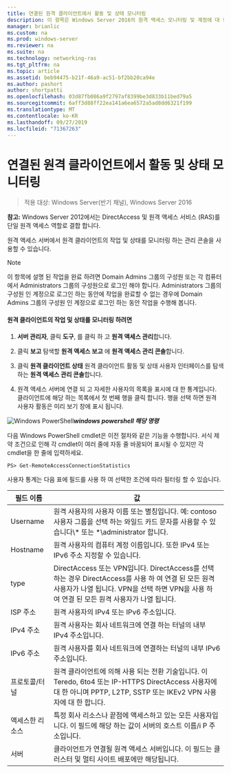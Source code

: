 ```yaml
---
title: 연결된 원격 클라이언트에서 활동 및 상태 모니터링
description: 이 항목은 Windows Server 2016의 원격 액세스 모니터링 및 계정에 대 한 가이드의 일부입니다.
manager: brianlic
ms.custom: na
ms.prod: windows-server
ms.reviewer: na
ms.suite: na
ms.technology: networking-ras
ms.tgt_pltfrm: na
ms.topic: article
ms.assetid: beb94475-b21f-46a9-ac51-bf2bb28ca94e
ms.author: pashort
author: shortpatti
ms.openlocfilehash: 03d87fb086a9f2797af8399be3d833b11bed79a5
ms.sourcegitcommit: 6aff3d88ff22ea141a6ea6572a5ad8dd6321f199
ms.translationtype: MT
ms.contentlocale: ko-KR
ms.lasthandoff: 09/27/2019
ms.locfileid: "71367263"
---
```

# <a name="monitor-connected-remote-clients-for-activity-and-status"></a>연결된 원격 클라이언트에서 활동 및 상태 모니터링

>적용 대상: Windows Server(반기 채널), Windows Server 2016

**참고:** Windows Server 2012에서는 DirectAccess 및 원격 액세스 서비스 (RAS)를 단일 원격 액세스 역할로 결합 합니다.  
  
원격 액세스 서버에서 원격 클라이언트의 작업 및 상태를 모니터링 하는 관리 콘솔을 사용할 수 있습니다.  
  
> [!NOTE]  
> 이 항목에 설명 된 작업을 완료 하려면 Domain Admins 그룹의 구성원 또는 각 컴퓨터에서 Administrators 그룹의 구성원으로 로그인 해야 합니다. Administrators 그룹의 구성원 인 계정으로 로그인 하는 동안에 작업을 완료할 수 없는 경우에 Domain Admins 그룹의 구성원 인 계정으로 로그인 하는 동안 작업을 수행해 봅니다.  
  
#### <a name="to-monitor-remote-client-activity-and-status"></a>원격 클라이언트의 작업 및 상태를 모니터링 하려면  
  
1.  **서버 관리자**, 클릭 **도구**, 를 클릭 하 고 **원격 액세스 관리**합니다.  
  
2.  클릭 **보고** 탐색할 **원격 액세스 보고** 에 **원격 액세스 관리 콘솔**합니다.  
  
3.  클릭 **원격 클라이언트 상태** 원격 클라이언트 활동 및 상태 사용자 인터페이스를 탐색 하는 **원격 액세스 관리 콘솔**합니다.  
  
4.  원격 액세스 서버에 연결 되 고 자세한 사용자의 목록을 표시에 대 한 통계입니다. 클라이언트에 해당 하는 목록에서 첫 번째 행을 클릭 합니다. 행을 선택 하면 원격 사용자 활동은 미리 보기 창에 표시 됩니다.  
  
![Windows PowerShell](../../../media/Monitor-connected-remote-clients-for-activity-and-status/PowerShellLogoSmall.gif)***<em>windows powershell 해당 명령</em>***  
  
다음 Windows PowerShell cmdlet은 이전 절차와 같은 기능을 수행합니다. 서식 제약 조건으로 인해 각 cmdlet이 여러 줄에 자동 줄 바꿈되어 표시될 수 있지만 각 cmdlet을 한 줄에 입력하세요.  
  
```  
PS> Get-RemoteAccessConnectionStatistics  
```  
  
사용자 통계는 다음 표에 필드를 사용 하 여 선택한 조건에 따라 필터링 할 수 있습니다.  
  
|필드 이름|값|  
|-------|-----|  
|Username|원격 사용자의 사용자 이름 또는 별칭입니다. 예: contoso 사용자 그룹을 선택 하는 와일드 카드 문자를 사용할 수 있습니다\\* 또는 \*\administrator 합니다.|  
|Hostname|원격 사용자의 컴퓨터 계정 이름입니다. 또한 IPv4 또는 IPv6 주소 지정할 수 있습니다.|  
|type|DirectAccess 또는 VPN입니다. DirectAccess를 선택 하는 경우 DirectAccess를 사용 하 여 연결 된 모든 원격 사용자가 나열 됩니다. VPN을 선택 하면 VPN을 사용 하 여 연결 된 모든 원격 사용자가 나열 됩니다.|  
|ISP 주소|원격 사용자의 IPv4 또는 IPv6 주소입니다.|  
|IPv4 주소|원격 사용자는 회사 네트워크에 연결 하는 터널의 내부 IPv4 주소입니다.|  
|IPv6 주소|원격 사용자를 회사 네트워크에 연결하는 터널의 내부 IPv6 주소입니다.|  
|프로토콜/터널|원격 클라이언트에 의해 사용 되는 전환 기술입니다. 이 Teredo, 6to4 또는 IP-HTTPS DirectAccess 사용자에 대 한 아니며 PPTP, L2TP, SSTP 또는 IKEv2 VPN 사용자에 대 한 합니다.|  
|액세스한 리소스|특정 회사 리소스나 끝점에 액세스하고 있는 모든 사용자입니다. 이 필드에 해당 하는 값이 서버의 호스트 이름/i P 주소입니다.|  
|서버|클라이언트가 연결될 원격 액세스 서버입니다. 이 필드는 클러스터 및 멀티 사이트 배포에만 해당됩니다.|  
  
  
  


